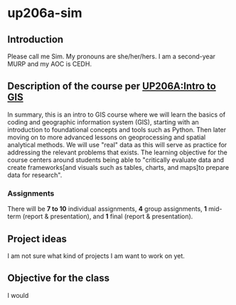 # up206a-sim
## Introduction
Please call me Sim. My pronouns are she/her/hers. I am a second-year MURP and my AOC is CEDH.
## Description of the course per [UP206A:Intro to GIS](https://github.com/yohman/22W-UP206A#up206a-introduction-to-gis-and-spatial-data-science)
In summary, this is an intro to GIS course where we will learn the basics of coding and geographic information system (GIS), starting with an introduction to foundational concepts and tools such as Python. Then later moving on to more advanced lessons on geoprocessing and spatial analytical methods. We will use "real" data as this will serve as practice for addressing the relevant problems that exists. 
The learning objective for the course centers around students being able to "critically evaluate data and create frameworks[and visuals such as tables, charts, and maps]to prepare data for research". 
### Assignments
There will be **7 to 10** individual assignments, **4** group assignments, **1** mid-term (report & presentation), and **1** final (report & presentation).
## Project ideas
I am not sure what kind of projects I am want to work on yet.
## Objective for the class
I would
